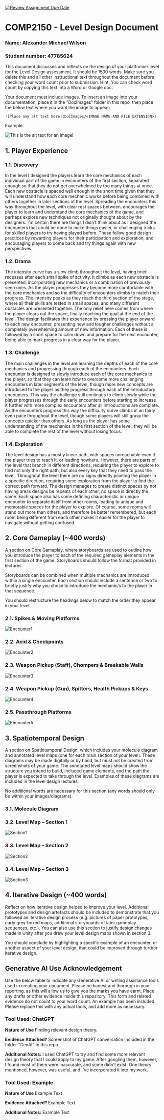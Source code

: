 [![Review Assignment Due Date](https://classroom.github.com/assets/deadline-readme-button-24ddc0f5d75046c5622901739e7c5dd533143b0c8e959d652212380cedb1ea36.svg)](https://classroom.github.com/a/YyUO0xtt)
# COMP2150  - Level Design Document
### Name: Alexander Michael Wilson
### Student number: 47785624

This document discusses and reflects on the design of your platformer level for the Level Design assessment. It should be 1500 words. Make sure you delete this and all other instructional text throughout the document before checking your word count prior to submission. Hint: You can check word count by copying this text into a Word or Google doc.

Your document must include images. To insert an image into your documentation, place it in the "DocImages" folder in this repo, then place the below text where you want the image to appear:

```
![Place any alt text here](DocImages/<IMAGE NAME AND FILE EXTENSION>)
```

Example:

![This is the alt text for an image!](DocImages/exampleimage.png)

## 1. Player Experience 

### 1.1. Discovery
In the level I designed the players learn the core mechanics of each individual part of the game in encounters of the first section, separated enough so that they do not get overwhelmed by too many things at once. Each new obstacle is spaced well enough in the short time given that they will understand how each core mechanic works before being combined with others together in later sections of the level. Spreading the encounters this way throughout the level, with clear rest spaces between, encourages the player to learn and understand the core mechanics of the game, and perhaps explore new techniques not originally thought about by the designers. I’m certain there are things I didn’t think about as I designed the encounters that could be done to make things easier, or challenging tricks for skilled players to try having played before. These follow good design practices by rewarding players for their participation and exploration, and encouraging players to come back and try things again with new perspectives.

### 1.2. Drama
The intensity curve has a slow climb throughout the level, having brief recesses after each small spike of activity. It climbs as each new obstacle is presented, incorporating new mechanics or a combination of previously seen ones. As the player progresses they become more comfortable with the core mechanics and so the difficulty of encounters climbs to match their progress. The intensity peaks as they reach the third section of the stage, where all their skills are tested in small spaces, and many different obstacles are presented together. The only relief here comes from where the player clears out the space, finally reaching the goal at the end of the level. The design facilitates this experience by pressing the player onward to each new encounter, presenting new and tougher challenges without a completely overwhelming amount of new information. Each of these is followed by a short space to calm down and prepare for the next encounter, being able to mark progress in a clear way for the player.

### 1.3. Challenge
The main challenges in the level are learning the depths of each of the core mechanics and progressing through each of the encounters. Each encounter is designed to slowly introduce each of the core mechanics to the player, so that they can learn how to overcome more challenging encounters in later segments of the level, though more new concepts are introduced to the player as they progress through each of the introductory encounters. This way the challenge still continues to climb slowly while the player progresses through the early encounters before starting to increase it further with more complex encounters after all introductions are complete. As the encounters progress this way the difficulty curve climbs at an fairly even pace throughout the level, though some players will still grasp the concepts quicker than others. As long as the player has some understanding of the mechanics in the first section of the level, they will be able to complete the rest of the level without losing focus.

### 1.4. Exploration
The level design has a mostly linear path, with spaces unreachable even if the player tries to reach it, or leading nowhere. However, there are parts of the level that branch in different directions, requiring the player to explore to find not only the right path, but also every key that they need to pass the level. Throughout the level there are no signs directly pointing the player in a specific direction, requiring some exploration from the player to find the correct path forward. The design manages to create distinct spaces by not having areas designs be repeats of each other, no space is directly the same. Each space also has some defining characteristic or unique encounter to separate itself from other rooms, leading to unique and memorable spaces for the player to explore. Of course, some rooms will stand out more than others, and therefore be better remembered, but each room being different from each other makes it easier for the player to navigate without getting confused.

## 2. Core Gameplay (~400 words)
A section on Core Gameplay, where storyboards are used to outline how you introduce the player to each of the required gameplay elements in the first section of the game. Storyboards should follow the format provided in lectures.

Storyboards can be combined when multiple mechanics are introduced within a single encounter. Each section should include a sentence or two to briefly justify why you chose to introduce the mechanic/s to the player in that sequence.

You should restructure the headings below to match the order they appear in your level.

### 2.1. Spikes & Moving Platforms

![Encounter1](DocImages/Encounter1.png)

### 2.2. Acid & Checkpoints

![Encounter2](DocImages/Encounter2.png)

### 2.3. Weapon Pickup (Staff), Chompers & Breakable Walls

![Encounter3](DocImages/Encounter3.png)

### 2.4. Weapon Pickup (Gun), Spitters, Health Pickups & Keys

![Encounter4](DocImages/Encounter4.png)

### 2.5. Passthrough Platforms

![Encounter5](DocImages/Encounter5.png)

## 3. Spatiotemporal Design
A section on Spatiotemporal Design, which includes your molecule diagram and annotated level maps (one for each main section of your level). These diagrams may be made digitally or by hand, but must not be created from screenshots of your game. The annotated level maps should show the structure you intend to build, included game elements, and the path the player is expected to take through the level. Examples of these diagrams are included in the level design lectures.

No additional words are necessary for this section (any words should only be within your images/diagrams).
 
### 3.1. Molecule Diagram

### 3.2. Level Map – Section 1

![Section1](DocImages/Section1.png)

### 3.3.	Level Map – Section 2

![Section2](DocImages/Section2.png)

### 3.4.	Level Map – Section 3

![Section3](DocImages/Section3.png)

## 4. Iterative Design (~400 words)
Reflect on how iterative design helped to improve your level. Additional prototypes and design artefacts should be included to demonstrate that you followed an iterative design process (e.g. pictures of paper prototypes, early grey-boxed maps, additional storyboards of later gameplay sequences, etc.). You can also use this section to justify design changes made in Unity after you drew your level design maps shown in section 3. 

You should conclude by highlighting a specific example of an encounter, or another aspect of your level design, that could be improved through further iterative design.

## Generative AI Use Acknowledgement

Use the below table to indicate any Generative AI or writing assistance tools used in creating your document. Please be honest and thorough in your reporting, as this will allow us to give you the marks you have earnt. Place any drafts or other evidence inside this repository. This form and related evidence do not count to your word count.
An example has been included. Please replace this with any actual tools, and add more as necessary.


### Tool Used: ChatGPT
**Nature of Use** Finding relevant design theory.

**Evidence Attached?** Screenshot of ChatGPT conversation included in the folder "GenAI" in this repo.

**Additional Notes:** I used ChatGPT to try and find some more relevant design theory that I could apply to my game. After googling them, however, I found most of them were inaccurate, and some didn't exist. One theory mentioned, however, was useful, and I've incorporated it into my work.

### Tool Used: Example
**Nature of Use** Example Text

**Evidence Attached?** Example Text

**Additional Notes:** Example Text


